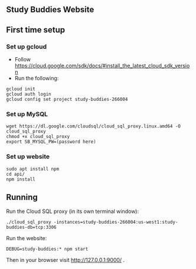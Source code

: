 Study Buddies Website
---------------------

## First time setup

### Set up gcloud

- Follow https://cloud.google.com/sdk/docs/#install_the_latest_cloud_sdk_version
- Run the following:

```
gcloud init
gcloud auth login
gcloud config set project study-buddies-266004
```

### Set up MySQL

```
wget https://dl.google.com/cloudsql/cloud_sql_proxy.linux.amd64 -O cloud_sql_proxy
chmod +x cloud_sql_proxy
export SB_MYSQL_PW=(password here)
```

### Set up website
```
sudo apt install npm
cd api/
npm install
```

## Running

Run the Cloud SQL proxy (in its own terminal window):

```
./cloud_sql_proxy -instances=study-buddies-266004:us-west1:study-buddies-db=tcp:3306
```

Run the website:

```
DEBUG=study-buddies:* npm start
```

Then in your browser visit http://127.0.0.1:9000/ .
